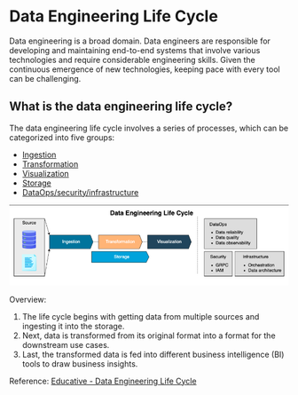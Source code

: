 # Data Engineering Life Cycle

Data engineering is a broad domain. Data engineers are responsible for developing and maintaining end-to-end systems that involve various technologies and require considerable engineering skills.
Given the continuous emergence of new technologies, keeping pace with every tool can be challenging.

## What is the data engineering life cycle?

The data engineering life cycle involves a series of processes, which can be categorized into five groups:

- [Ingestion](ingestion/)
- [Transformation](transformation/)
- [Visualization](visualization/)
- [Storage](storage/)
- [DataOps/security/infrastructure](dataops/)

![data engineering life cycle](pics/data-engineering-life-cycle.png)

Overview:

1. The life cycle begins with getting data from multiple sources and ingesting it into the storage.
2. Next, data is transformed from its original format into a format for the downstream use cases.
3. Last, the transformed data is fed into different business intelligence (BI) tools to draw business insights.

Reference: [Educative - Data Engineering Life Cycle](https://www.educative.io/courses/data-engineering-foundations/introduction-to-data-engineering-life-cycle)
